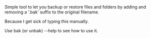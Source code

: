 Simple tool to let you backup or restore files and folders by adding and removing a '.bak' suffix to the original filename.

Because I get sick of typing this manually.

Use bak (or unbak) --help to see how to use it.
